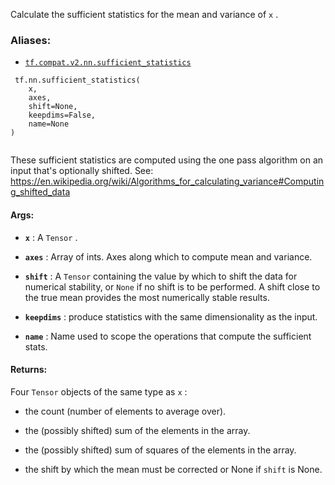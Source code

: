 Calculate the sufficient statistics for the mean and variance of  `x` .



### Aliases:

- [ `tf.compat.v2.nn.sufficient_statistics` ](/api_docs/python/tf/nn/sufficient_statistics)



```
 tf.nn.sufficient_statistics(
    x,
    axes,
    shift=None,
    keepdims=False,
    name=None
)
 
```

These sufficient statistics are computed using the one pass algorithm on
an input that's optionally shifted. See:
https://en.wikipedia.org/wiki/Algorithms_for_calculating_variance#Computing_shifted_data



#### Args:

- **`x`** : A  `Tensor` .

- **`axes`** : Array of ints. Axes along which to compute mean and variance.

- **`shift`** : A  `Tensor`  containing the value by which to shift the data for
numerical stability, or  `None`  if no shift is to be performed. A shift
close to the true mean provides the most numerically stable results.

- **`keepdims`** : produce statistics with the same dimensionality as the input.

- **`name`** : Name used to scope the operations that compute the sufficient stats.



#### Returns:
Four  `Tensor`  objects of the same type as  `x` :


- the count (number of elements to average over).

- the (possibly shifted) sum of the elements in the array.

- the (possibly shifted) sum of squares of the elements in the array.

- the shift by which the mean must be corrected or None if  `shift`  is None.

